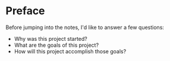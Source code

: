 # Preface

Before jumping into the notes, I'd like to answer a few questions:

- Why was this project started?
- What are the goals of this project?
- How will this project accomplish those goals?
